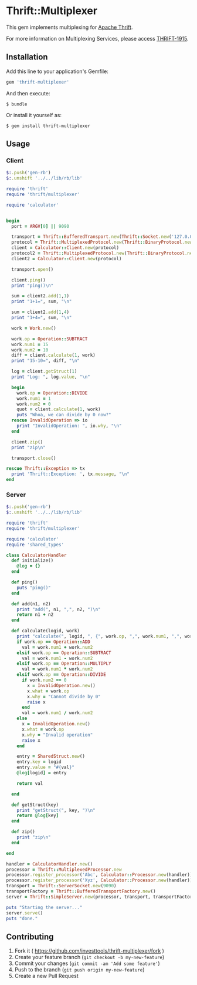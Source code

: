 # Thrift::Multiplexer

This gem implements multiplexing for [Apache Thrift](https://thrift.apache.org/).

For more information on Multiplexing Services, please access [THRIFT-1915](https://issues.apache.org/jira/browse/THRIFT-1915).

## Installation

Add this line to your application's Gemfile:

```ruby
gem 'thrift-multiplexer'
```

And then execute:

    $ bundle

Or install it yourself as:

    $ gem install thrift-multiplexer

## Usage

### Client

```ruby
$:.push('gen-rb')
$:.unshift '../../lib/rb/lib'

require 'thrift'
require 'thrift/multiplexer'

require 'calculator'


begin
  port = ARGV[0] || 9090

  transport = Thrift::BufferedTransport.new(Thrift::Socket.new('127.0.0.1', port))
  protocol = Thrift::MultiplexedProtocol.new(Thrift::BinaryProtocol.new(transport), 'Abc')
  client = Calculator::Client.new(protocol)
  protocol2 = Thrift::MultiplexedProtocol.new(Thrift::BinaryProtocol.new(transport), 'Xyz')
  client2 = Calculator::Client.new(protocol)

  transport.open()

  client.ping()
  print "ping()\n"

  sum = client2.add(1,1)
  print "1+1=", sum, "\n"

  sum = client2.add(1,4)
  print "1+4=", sum, "\n"

  work = Work.new()

  work.op = Operation::SUBTRACT
  work.num1 = 15
  work.num2 = 10
  diff = client.calculate(1, work)
  print "15-10=", diff, "\n"

  log = client.getStruct(1)
  print "Log: ", log.value, "\n"

  begin
    work.op = Operation::DIVIDE
    work.num1 = 1
    work.num2 = 0
    quot = client.calculate(1, work)
    puts "Whoa, we can divide by 0 now?"
  rescue InvalidOperation => io
    print "InvalidOperation: ", io.why, "\n"
  end

  client.zip()
  print "zip\n"

  transport.close()

rescue Thrift::Exception => tx
  print 'Thrift::Exception: ', tx.message, "\n"
end
```

### Server

```ruby
$:.push('gen-rb')
$:.unshift '../../lib/rb/lib'

require 'thrift'
require 'thrift/multiplexer'

require 'calculator'
require 'shared_types'

class CalculatorHandler
  def initialize()
    @log = {}
  end

  def ping()
    puts "ping()"
  end

  def add(n1, n2)
    print "add(", n1, ",", n2, ")\n"
    return n1 + n2
  end

  def calculate(logid, work)
    print "calculate(", logid, ", {", work.op, ",", work.num1, ",", work.num2,"})\n"
    if work.op == Operation::ADD
      val = work.num1 + work.num2
    elsif work.op == Operation::SUBTRACT
      val = work.num1 - work.num2
    elsif work.op == Operation::MULTIPLY
      val = work.num1 * work.num2
    elsif work.op == Operation::DIVIDE
      if work.num2 == 0
        x = InvalidOperation.new()
        x.what = work.op
        x.why = "Cannot divide by 0"
        raise x
      end
      val = work.num1 / work.num2
    else
      x = InvalidOperation.new()
      x.what = work.op
      x.why = "Invalid operation"
      raise x
    end

    entry = SharedStruct.new()
    entry.key = logid
    entry.value = "#{val}"
    @log[logid] = entry

    return val

  end

  def getStruct(key)
    print "getStruct(", key, ")\n"
    return @log[key]
  end

  def zip()
    print "zip\n"
  end

end

handler = CalculatorHandler.new()
processor = Thrift::MultiplexedProcessor.new
processor.register_processor('Abc', Calculator::Processor.new(handler))
processor.register_processor('Xyz', Calculator::Processor.new(handler))
transport = Thrift::ServerSocket.new(9090)
transportFactory = Thrift::BufferedTransportFactory.new()
server = Thrift::SimpleServer.new(processor, transport, transportFactory)

puts "Starting the server..."
server.serve()
puts "done."
```

## Contributing

1. Fork it ( https://github.com/investtools/thrift-multiplexer/fork )
2. Create your feature branch (`git checkout -b my-new-feature`)
3. Commit your changes (`git commit -am 'Add some feature'`)
4. Push to the branch (`git push origin my-new-feature`)
5. Create a new Pull Request
